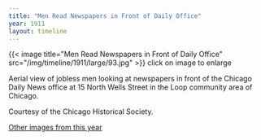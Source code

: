 ```yaml
---
title: "Men Read Newspapers in Front of Daily Office"
year: 1911
layout: timeline
---
```


{{< image title="Men Read Newspapers in Front of Daily Office" src="/img/timeline/1911/large/93.jpg" >}}
click on image to enlarge

Aerial view of jobless men looking at newspapers in front of the Chicago Daily News office at 15 North Wells Street in the Loop community area of Chicago. 

Courtesy of the Chicago Historical Society. 

[Other images from this year](/historical/timeline/1911)